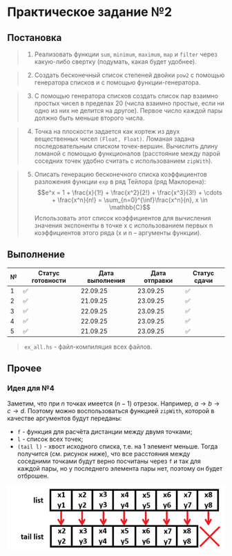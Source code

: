# Практическое задание №2


## Постановка

> 1. Реализовать функции `sum`, `minimum`, `maximum`, `map` и `filter` через какую-либо свертку (подумать, какая будет удобнее).

> 2. Создать бесконечный список степеней двойки `pow2` с помощью генератора списков и с помощью функции-генератора.

> 3. С помощью генератора списков создать список пар взаимно простых чисел в пределах 20 (числа взаимно простые, если ни одно из них не делится на другое). Первое число каждой пары должно быть меньше второго числа.

> 4. Точка на плоскости задается как кортеж из двух вещественных чисел `(Float, Float)`. Ломаная задана последовательным списком точек-вершин. Вычислить длину ломаной с помощью функционалов (расстояние между парой соседних точек удобно считать с использованием `zipWith`).

> 5. Описать генерацию бесконечного списка коэффициентов разложения функции `exp` в ряд Тейлора (ряд Маклорена):
> $$e^x = 1 + \frac{x}{1!} + \frac{x^2}{2!} + \frac{x^3}{3!} + \cdots + \frac{x^n}{n!} = \sum_{n=0}^{\inf}\frac{x^n}{n}, x \in \mathbb{C}$$
> Использовать этот список коэффициентов для вычисления значения экспоненты в точке х с использованием первых n коэффициентов этого ряда (х и n – аргументы функции).


## Выполнение


| № | Статус готовности | Дата выполнения | Дата отправки| Статус сдачи |
| --- | --- | --- | --- | --- |
| 1 | ✅ | 22.09.25 | 23.09.25 | ✅ |
| 2 | ✅ | 21.09.25 | 23.09.25 | ✅ |
| 3 | ✅ | 22.09.25 | 23.09.25 | ✅ |
| 4 | ✅ | 22.09.25 | 23.09.25 | ✅ |
| 5 | ✅ | 21.09.25 | 23.09.25 | ✅ |

> `ex_all.hs` - файл-компиляция всех файлов.


## Прочее

### Идея для №4

Заметим, что при $n$ точках имеется $(n-1)$ отрезок.
Например, $a\rightarrow b \rightarrow c \rightarrow d$.
Поэтому можно воспользоваться функцией `zipWith`, которой в качестве аргументов будут переданы:
-  `f` - функция для расчёта дистанции между двумя точками;
- `l` - список всех точек;
- `(tail l)` - хвост исходного списка, т.е. на 1 элемент меньше.
Тогда получится (см. рисунок ниже), что все расстояния между соседними точками будут верно посчитаны через `f` и так для каждой пары, но у последнего элемента пары нет, поэтому он будет отброшен.

![alt text](image.png)